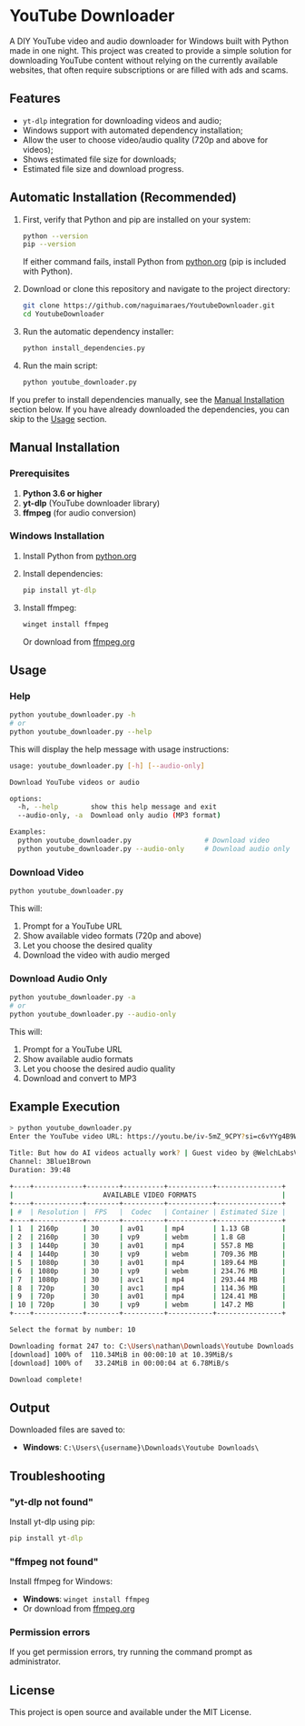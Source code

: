 # YouTube Downloader

A DIY YouTube video and audio downloader for Windows built with Python made in one night. This project was created to provide a simple solution for downloading YouTube content without relying on the currently available websites, that often require subscriptions or are filled with ads and scams.

## Features

- `yt-dlp` integration for downloading videos and audio;
- Windows support with automated dependency installation;
- Allow the user to choose video/audio quality (720p and above for videos);
- Shows estimated file size for downloads;
- Estimated file size and download progress.

## Automatic Installation (Recommended)

1. First, verify that Python and pip are installed on your system:

   ```bash
   python --version
   pip --version
   ```

   If either command fails, install Python from [python.org](https://python.org) (pip is included with Python).

2. Download or clone this repository and navigate to the project directory:

   ```bash
   git clone https://github.com/naguimaraes/YoutubeDownloader.git
   cd YoutubeDownloader
   ```

3. Run the automatic dependency installer:

   ```bash
   python install_dependencies.py
   ```

4. Run the main script:

   ```bash
   python youtube_downloader.py
   ```

If you prefer to install dependencies manually, see the [Manual Installation](#manual-installation) section below. If you have already downloaded the dependencies, you can skip to the [Usage](#usage) section.

## Manual Installation

### Prerequisites

1. **Python 3.6 or higher**
2. **yt-dlp** (YouTube downloader library)
3. **ffmpeg** (for audio conversion)

### Windows Installation

1. Install Python from [python.org](https://python.org)
2. Install dependencies:

   ```cmd
   pip install yt-dlp
   ```
  
3. Install ffmpeg:

   ```cmd
   winget install ffmpeg
   ```

   Or download from [ffmpeg.org](https://ffmpeg.org/download.html)

## Usage

### Help

```bash
python youtube_downloader.py -h
# or
python youtube_downloader.py --help
```

This will display the help message with usage instructions:

```bash
usage: youtube_downloader.py [-h] [--audio-only]

Download YouTube videos or audio

options:
  -h, --help        show this help message and exit
  --audio-only, -a  Download only audio (MP3 format)

Examples:
  python youtube_downloader.py                  # Download video
  python youtube_downloader.py --audio-only     # Download audio only
```

### Download Video

```bash
python youtube_downloader.py
```

This will:

1. Prompt for a YouTube URL
2. Show available video formats (720p and above)
3. Let you choose the desired quality
4. Download the video with audio merged

### Download Audio Only

```bash
python youtube_downloader.py -a
# or
python youtube_downloader.py --audio-only
```

This will:

1. Prompt for a YouTube URL
2. Show available audio formats
3. Let you choose the desired audio quality
4. Download and convert to MP3

## Example Execution

```bash
> python youtube_downloader.py
Enter the YouTube video URL: https://youtu.be/iv-5mZ_9CPY?si=c6vYYg4B9WVDO_vP        
                                                                          
Title: But how do AI videos actually work? | Guest video by @WelchLabsVideo
Channel: 3Blue1Brown
Duration: 39:48

+----+------------+--------+----------+-----------+----------------+
|                      AVAILABLE VIDEO FORMATS                     |
+----+------------+--------+----------+-----------+----------------+
| #  | Resolution |  FPS   |  Codec   | Container | Estimated Size |
+----+------------+--------+----------+-----------+----------------+
| 1  | 2160p      | 30     | av01     | mp4       | 1.13 GB        |
| 2  | 2160p      | 30     | vp9      | webm      | 1.8 GB         |
| 3  | 1440p      | 30     | av01     | mp4       | 557.8 MB       |
| 4  | 1440p      | 30     | vp9      | webm      | 709.36 MB      |
| 5  | 1080p      | 30     | av01     | mp4       | 189.64 MB      |
| 6  | 1080p      | 30     | vp9      | webm      | 234.76 MB      |
| 7  | 1080p      | 30     | avc1     | mp4       | 293.44 MB      |
| 8  | 720p       | 30     | avc1     | mp4       | 114.36 MB      |
| 9  | 720p       | 30     | av01     | mp4       | 124.41 MB      |
| 10 | 720p       | 30     | vp9      | webm      | 147.2 MB       |
+----+------------+--------+----------+-----------+----------------+

Select the format by number: 10

Downloading format 247 to: C:\Users\nathan\Downloads\Youtube Downloads
[download] 100% of  110.34MiB in 00:00:10 at 10.39MiB/s
[download] 100% of   33.24MiB in 00:00:04 at 6.78MiB/s

Download complete!
```

## Output

Downloaded files are saved to:

- **Windows**: `C:\Users\{username}\Downloads\Youtube Downloads\`

## Troubleshooting

### "yt-dlp not found"

Install yt-dlp using pip:

```cmd
pip install yt-dlp
```

### "ffmpeg not found"

Install ffmpeg for Windows:

- **Windows**: `winget install ffmpeg`
- Or download from [ffmpeg.org](https://ffmpeg.org/download.html)

### Permission errors

If you get permission errors, try running the command prompt as administrator.

## License

This project is open source and available under the MIT License.
